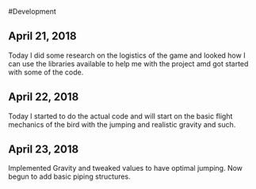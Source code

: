 #Development


## April 21, 2018
Today I did some research on the logistics of the game and looked how I can use the libraries available to help me with the project amd got started with some of the code.

## April 22, 2018
Today I started to do the actual code and will start on the basic flight mechanics of the bird with the jumping and realistic gravity and such.

## April 23, 2018
Implemented Gravity and tweaked values to have optimal jumping. Now begun to add basic piping structures.
